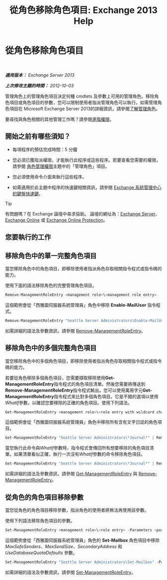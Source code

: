 ﻿---
title: '從角色移除角色項目: Exchange 2013 Help'
TOCTitle: 從角色移除角色項目
ms:assetid: 4736367a-750f-44d3-8a20-5149bd35e9ff
ms:mtpsurl: https://technet.microsoft.com/zh-tw/library/Dd297947(v=EXCHG.150)
ms:contentKeyID: 50473051
ms.date: 05/21/2018
mtps_version: v=EXCHG.150
ms.translationtype: MT
---

# 從角色移除角色項目

 

_**適用版本：** Exchange Server 2013_

_**上次修改主題的時間：** 2012-10-03_

管理角色上的管理角色項目決定何種 cmdlets 及參數上可用的管理角色。移除角色項目或角色項目的參數，您可以限制使用者指派管理角色可以執行。如需管理角色項目在 Microsoft Exchange Server 2013的詳細資訊，請參閱[了解管理角色](understanding-management-roles-exchange-2013-help.md)。

要尋找與角色相關的其他管理工作嗎？請參閱[進階權限](advanced-permissions-exchange-2013-help.md)。

## 開始之前有哪些須知？

  - 每項程序的預估完成時間：5 分鐘

  - 您必須已獲指派權限，才能執行此程序或這些程序。若要查看您需要的權限，請參閱 [角色管理權限](role-management-permissions-exchange-2013-help.md)主題中的「管理角色」項目。

  - 您必須使用命令介面來執行這些程序。

  - 如需適用於此主題中程序的快速鍵相關資訊，請參閱 [Exchange 系統管理中心的鍵盤快速鍵](keyboard-shortcuts-in-the-exchange-admin-center-exchange-online-protection-help.md)。


> [!TIP]  
> 有問題嗎？在 Exchange 論壇中尋求協助。 論壇的網址為：<a href="https://go.microsoft.com/fwlink/p/?linkid=60612">Exchange Server</a>、 <a href="https://go.microsoft.com/fwlink/p/?linkid=267542">Exchange Online</a> 或 <a href="https://go.microsoft.com/fwlink/p/?linkid=285351">Exchange Online Protection</a>。




## 您要執行的工作

## 移除角色中的單一完整角色項目

當您移除角色中的角色項目，即移除使用者指派角色存取相關指令程式或指令碼的能力。

使用下面的語法移除角色的完整管理角色項目。

```powershell
Remove-ManagementRoleEntry <management role>\<management role entry>
```

這個範例會從「西雅圖伺服器系統管理員」角色中移除 **Enable-MailUser** 指令程式。

```powershell
Remove-ManagementRoleEntry "Seattle Server Administrators\Enable-MailUser"
```

如需詳細的語法及參數資訊，請參閱 [Remove-ManagementRoleEntry](https://technet.microsoft.com/zh-tw/library/dd351187\(v=exchg.150\))。

## 移除角色中的多個完整角色項目

當您移除角色中的多個角色項目，即移除使用者指派角色存取相關指令程式或指令碼的能力。

若要從角色移除多個角色項目，您需要擷取移除使用**Get-ManagementRoleEntry**指令程式的角色項目清單。然後您需要將傳送到**Remove-ManagementRoleEntry**指令程式輸出。您可以使用萬用字元**Get-ManagementRoleEntry**指令程式來比對多個角色項目。它是不錯的選項以使用*WhatIf*參數，以確認您要移除的正確的角色項目。使用下列語法。

```powershell
Get-ManagementRoleEntry <management role>\<role entry with wildcard character> | Remove-ManagementRoleEntry -WhatIf
```

這個範例會從「西雅圖伺服器系統管理員」角色中移除所有含有文字日誌的角色項目。

```powershell
Get-ManagementRoleEntry "Seattle Server Administrators\*Journal*" | Remove-ManagementRoleEntry -WhatIf
```

當您執行此命令與*WhatIf*參數時，指令程式會傳回所有想要移除的角色項目清單。如果清單看似正確，執行一次沒有*WhatIf*參數的命令移除角色項目。

```powershell
Get-ManagementRoleEntry "Seattle Server Administrators\*Journal*" | Remove-ManagementRoleEntry
```

如需詳細的語法及參數資訊，請參閱 [Get-ManagementRoleEntry](https://technet.microsoft.com/zh-tw/library/dd335210\(v=exchg.150\)) 與 [Remove-ManagementRoleEntry](https://technet.microsoft.com/zh-tw/library/dd351187\(v=exchg.150\))。

## 從角色的角色項目移除參數

當您從角色的角色項目移除參數，指派角色的使用者將無法再使用該參數。

使用下列語法移除角色項目的參數。

```powershell
Set-ManagementRoleEntry <management role>\<role entry> -Parameters <parameter 1>,<parameter 2...> -RemoveParameter
```

這個範例會從「西雅圖伺服器系統管理員」角色的 **Set-Mailbox** 角色項目中移除 *MaxSafeSenders*、*MaxSendSize*、*SecondaryAddress* 和 *UseDatabaseQuotaDefaults* 參數。

```powershell
Set-ManagementRoleEntry "Seattle Server Administrators\Set-Mailbox" -Parameters MaxSafeSenders,MaxSendSize,SecondaryAddress,UseDatabaseQuotaDefaults -RemoveParameter
```

如需詳細的語法及參數資訊，請參閱 [Set-ManagementRoleEntry](https://technet.microsoft.com/zh-tw/library/dd351162\(v=exchg.150\))。

